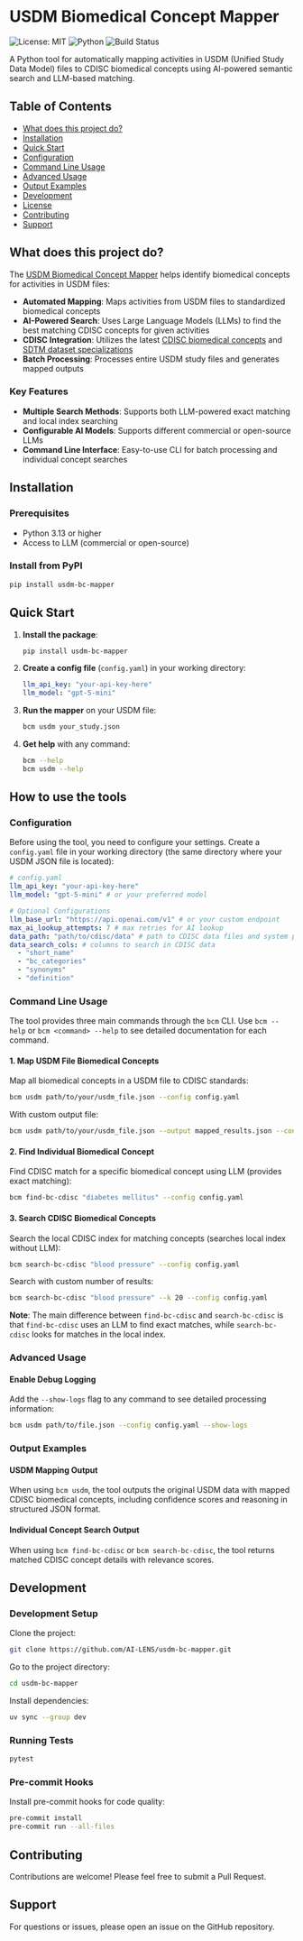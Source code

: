 # USDM Biomedical Concept Mapper

![License: MIT](https://img.shields.io/github/license/AI-LENS/usdm-bc-mapper)
![Python](https://img.shields.io/badge/python-3.13+-blue.svg)
![Build Status](https://img.shields.io/badge/build-passing-brightgreen.svg)

A Python tool for automatically mapping activities in USDM (Unified Study Data Model) files to CDISC biomedical concepts using AI-powered semantic search and LLM-based matching.

## Table of Contents

- [What does this project do?](#what-does-this-project-do)
- [Installation](#installation)
- [Quick Start](#quick-start)
- [Configuration](#configuration)
- [Command Line Usage](#command-line-usage)
- [Advanced Usage](#advanced-usage)
- [Output Examples](#output-examples)
- [Development](#development)
- [License](#license)
- [Contributing](#contributing)
- [Support](#support)

## What does this project do?

The [USDM Biomedical Concept Mapper](https://github.com/AI-LENS/usdm-bc-mapper) helps identify biomedical concepts for activities in USDM files:

- **Automated Mapping**: Maps activities from USDM files to standardized biomedical concepts
- **AI-Powered Search**: Uses Large Language Models (LLMs) to find the best matching CDISC concepts for given activities
- **CDISC Integration**: Utilizes the latest [CDISC biomedical concepts](https://github.com/cdisc-org/COSMoS/blob/main/export/cdisc_biomedical_concepts_latest.csv) and [SDTM dataset specializations](https://github.com/cdisc-org/COSMoS/blob/main/export/cdisc_sdtm_dataset_specializations_latest.csv)
- **Batch Processing**: Processes entire USDM study files and generates mapped outputs

### Key Features

- **Multiple Search Methods**: Supports both LLM-powered exact matching and local index searching
- **Configurable AI Models**: Supports different commercial or open-source LLMs
- **Command Line Interface**: Easy-to-use CLI for batch processing and individual concept searches

## Installation

### Prerequisites

- Python 3.13 or higher
- Access to LLM (commercial or open-source)

### Install from PyPI

```bash
pip install usdm-bc-mapper
```

## Quick Start

1. **Install the package**:

   ```bash
   pip install usdm-bc-mapper
   ```

2. **Create a config file** (`config.yaml`) in your working directory:

   ```yaml
   llm_api_key: "your-api-key-here"
   llm_model: "gpt-5-mini"
   ```

3. **Run the mapper** on your USDM file:

   ```bash
   bcm usdm your_study.json
   ```

4. **Get help** with any command:
   ```bash
   bcm --help
   bcm usdm --help
   ```

## How to use the tools

### Configuration

Before using the tool, you need to configure your settings. Create a `config.yaml` file in your working directory (the same directory where your USDM JSON file is located):

```yaml
# config.yaml
llm_api_key: "your-api-key-here"
llm_model: "gpt-5-mini" # or your preferred model

# Optional Configurations
llm_base_url: "https://api.openai.com/v1" # or your custom endpoint
max_ai_lookup_attempts: 7 # max retries for AI lookup
data_path: "path/to/cdisc/data" # path to CDISC data files and system prompt for LLMs
data_search_cols: # columns to search in CDISC data
  - "short_name"
  - "bc_categories"
  - "synonyms"
  - "definition"
```

### Command Line Usage

The tool provides three main commands through the `bcm` CLI. Use `bcm --help` or `bcm <command> --help` to see detailed documentation for each command.

#### 1. Map USDM File Biomedical Concepts

Map all biomedical concepts in a USDM file to CDISC standards:

```bash
bcm usdm path/to/your/usdm_file.json --config config.yaml
```

With custom output file:

```bash
bcm usdm path/to/your/usdm_file.json --output mapped_results.json --config config.yaml
```

#### 2. Find Individual Biomedical Concept

Find CDISC match for a specific biomedical concept using LLM (provides exact matching):

```bash
bcm find-bc-cdisc "diabetes mellitus" --config config.yaml
```

#### 3. Search CDISC Biomedical Concepts

Search the local CDISC index for matching concepts (searches local index without LLM):

```bash
bcm search-bc-cdisc "blood pressure" --config config.yaml
```

Search with custom number of results:

```bash
bcm search-bc-cdisc "blood pressure" --k 20 --config config.yaml
```

**Note**: The main difference between `find-bc-cdisc` and `search-bc-cdisc` is that `find-bc-cdisc` uses an LLM to find exact matches, while `search-bc-cdisc` looks for matches in the local index.

### Advanced Usage

#### Enable Debug Logging

Add the `--show-logs` flag to any command to see detailed processing information:

```bash
bcm usdm path/to/file.json --config config.yaml --show-logs
```

### Output Examples

#### USDM Mapping Output

When using `bcm usdm`, the tool outputs the original USDM data with mapped CDISC biomedical concepts, including confidence scores and reasoning in structured JSON format.

#### Individual Concept Search Output

When using `bcm find-bc-cdisc` or `bcm search-bc-cdisc`, the tool returns matched CDISC concept details with relevance scores.

## Development

### Development Setup

Clone the project:

```bash
git clone https://github.com/AI-LENS/usdm-bc-mapper.git
```

Go to the project directory:

```bash
cd usdm-bc-mapper
```

Install dependencies:

```bash
uv sync --group dev
```

### Running Tests

```bash
pytest
```

### Pre-commit Hooks

Install pre-commit hooks for code quality:

```bash
pre-commit install
pre-commit run --all-files
```

## Contributing

Contributions are welcome! Please feel free to submit a Pull Request.

## Support

For questions or issues, please open an issue on the GitHub repository.
